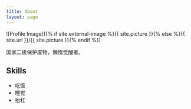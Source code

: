 ```yaml
---
title: About
layout: page
---
```

![Profile Image]({% if site.external-image %}{{ site.picture }}{% else %}{{ site.url }}/{{ site.picture }}{% endif %})

<p>国家二级保护废物，懒惰觉醒者。</p>


<h2>Skills</h2>

<ul class="skill-list">
	<li>吃饭</li>
	<li>睡觉</li>
	<li>抬杠</li>
</ul>

<!-- <h2>Projects</h2>

<ul>
	<li><a href="https://github.com/">Lorem Lorem</a></li>
	<li><a href="https://github.com/">Ipsum Dolor</a></li>
	<li><a href="https://github.com/">Dolor Lorem</a></li>
</ul> -->
